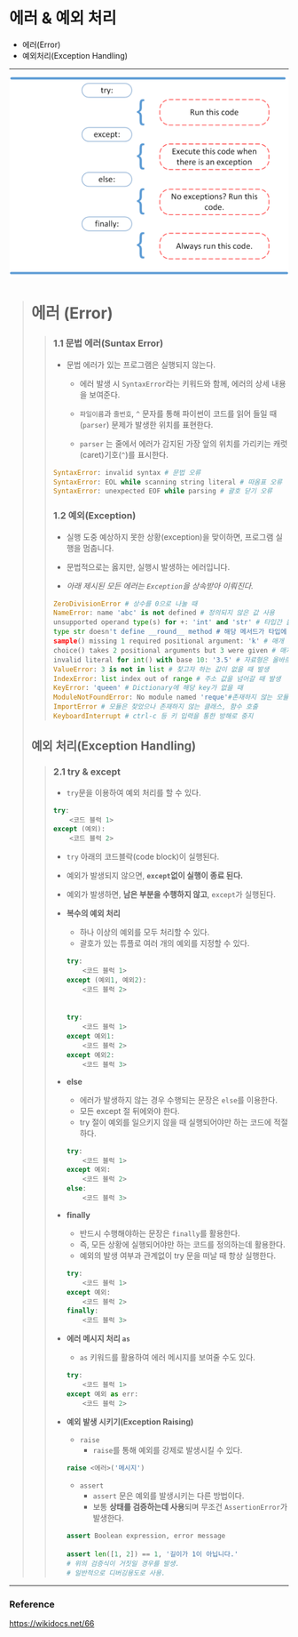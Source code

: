 # 에러 & 예외 처리

* 에러(Error)
* 예외처리(Exception Handling)

--------

![0727_1](../python_asset/0727_1.png)

> #  에러 (Error)
>
> > ### 1.1 문법 에러(Suntax Error)
> >
> > * 문법 에러가 있는 프로그램은 실행되지 않는다.
> >
> >   - 에러 발생 시 `SyntaxError`라는 키워드와 함께, 에러의 상세 내용을 보여준다.
> >
> >   - `파일이름`과 `줄번호`, `^` 문자를 통해 파이썬이 코드를 읽어 들일 때(`parser`) 문제가 발생한 위치를 표현한다.
> >
> >   - `parser` 는 줄에서 에러가 감지된 가장 앞의 위치를 가리키는 캐럿(caret)기호(`^`)를 표시한다.
> >
> > ```python
> > SyntaxError: invalid syntax # 문법 오류
> > SyntaxError: EOL while scanning string literal # 따옴표 오류
> > SyntaxError: unexpected EOF while parsing # 괄호 닫기 오류
> > 
> > ```
> >
> > ### 1.2 예외(Exception)
> >
> > * 실행 도중 예상하지 못한 상황(exception)을 맞이하면, 프로그램 실행을 멈춥니다.
> >
> > - 문법적으로는 옳지만, 실행시 발생하는 에러입니다.
> >
> > - *아래 제시된 모든 에러는 `Exception`을 상속받아 이뤄진다.*
> >
> > ```python
> > ZeroDivisionError # 상수를 0으로 나눌 때
> > NameError: name 'abc' is not defined # 정의되지 않은 값 사용
> > unsupported operand type(s) for +: 'int' and 'str' # 타입간 올바르지 않은 연산자 사용
> > type str doesn't define __round__ method # 해당 메서드가 타입에 없을 때 발생 
> > sample() missing 1 required positional argument: 'k' # 매개 변수 누락 
> > choice() takes 2 positional arguments but 3 were given # 매개 변수 갯수 안 맞음
> > invalid literal for int() with base 10: '3.5' # 자료형은 올바르나 값이 맞지 않음
> > ValueError: 3 is not in list # 찾고자 하는 값이 없을 때 발생
> > IndexError: list index out of range # 주소 값을 넘어갈 때 발생
> > KeyError: 'queen' # Dictionary에 해당 key가 없을 때
> > ModuleNotFoundError: No module named 'reque'#존재하지 않는 모듈 접근
> > ImportError # 모듈은 찾았으나 존재하지 않는 클래스, 함수 호출
> > KeyboardInterrupt # ctrl-c 등 키 입력을 통한 방해로 중지
> > 
> > ```
>
> 
>
> ## 예외 처리(Exception Handling)
>
> > ### 2.1 try & except
> >
> > * `try`문을 이용하여 예외 처리를 할 수 있다.
> >
> > ```python
> > try:
> >     <코드 블럭 1>
> > except (예외):
> >     <코드 블럭 2>
> > ```
> >
> > - `try` 아래의 코드블락(code block)이 실행된다.
> >
> > - 예외가 발생되지 않으면, **`except`없이 실행이 종료 된다.**
> >
> > - 예외가 발생하면, **남은 부분을 수행하지 않고**, `except`가 실행된다.
> >
> > - **복수의 예외 처리**
> >
> >   * 하나 이상의 예외를 모두 처리할 수 있다.
> >   * 괄호가 있는 튜플로 여러 개의 예외를 지정할 수 있다.
> >
> >   ```python
> >   try:
> >       <코드 블럭 1>
> >   except (예외1, 예외2):
> >       <코드 블럭 2>
> >   
> >   
> >   try:
> >       <코드 블럭 1>
> >   except 예외1:
> >       <코드 블럭 2>
> >   except 예외2:
> >       <코드 블럭 3>
> >   ```
> >
> > - **else**
> >
> >   * 에러가 발생하지 않는 경우 수행되는 문장은 `else`를 이용한다.
> >   * 모든 except 절 뒤에와야 한다.
> >   * try 절이 예외를 일으키지 않을 때 실행되어야만 하는 코드에 적절하다.
> >
> >   ```python
> >   try:
> >       <코드 블럭 1>
> >   except 예외:
> >       <코드 블럭 2>
> >   else:
> >       <코드 블럭 3>
> >   ```
> >
> > - **finally**
> >
> >   * 반드시 수행해야하는 문장은 `finally`를 활용한다.
> >   * 즉, 모든 상황에 실행되어야만 하는 코드를 정의하는데 활용한다.
> >   * 예외의 발생 여부과 관계없이 try 문을 떠날 때 항상 실행한다.
> >
> >   ```python
> >   try:
> >       <코드 블럭 1>
> >   except 예외:
> >       <코드 블럭 2>
> >   finally:
> >       <코드 블럭 3>
> >   ```
> >
> > - **에러 메시지 처리 `as`**
> >
> >   * `as` 키워드를 활용하여 에러 메시지를 보여줄 수도 있다.
> >
> >   ```python
> >   try:
> >       <코드 블럭 1>
> >   except 예외 as err:
> >       <코드 블럭 2>
> >   ```
> >
> > - **예외 발생 시키기(Exception Raising)**
> >
> >   * `raise`
> >     * `raise`를 통해 예외를 강제로 발생시킬 수 있다.
> >
> >   ```python
> >   raise <에러>('메시지')
> >   ```
> >
> >   * `assert`
> >     * `assert` 문은 예외를 발생시키는 다른 방법이다.
> >     * 보통 **상태를 검증하는데 사용**되며 무조건 `AssertionError`가 발생한다.
> >
> >   ```python
> >   assert Boolean expression, error message
> >     
> >   assert len([1, 2]) == 1, '길이가 1이 아닙니다.'
> >   # 위의 검증식이 거짓일 경우를 발생. 
> >   # 일반적으로 디버깅용도로 사용.
> >   ```
> >
> > 

---

### Reference

https://wikidocs.net/66

